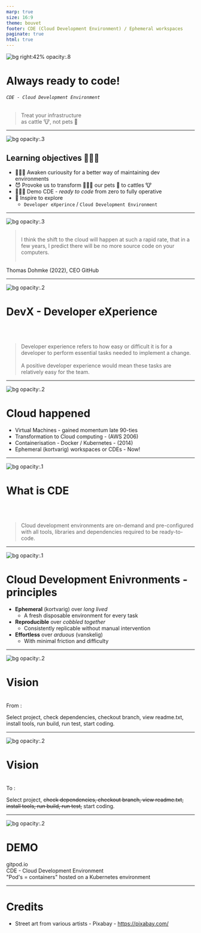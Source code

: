 ```yaml
---
marp: true
size: 16:9
theme: bouvet
footer: CDE (Cloud Development Environment) / Ephemeral workspaces
paginate: true  
html: true
---
```

<!-- _class: lead -->
![bg right:42% opacity:.8](./resources/children_umbrella_ukrain_c.jpg)

# Always ready to code!
###### `CDE - Cloud Development Environment`
>Treat your infrastructure<br>as cattle 🐮, not pets 🦮

---
![bg opacity:.3](./resources/peace-g3bf9dbf34_1280.jpg)
## Learning objectives 👩🏽‍🏫

* 👨🏼‍💻 Awaken curiousity for a better way of maintaining dev environments
* 😈 Provoke us to transform 🧙🏼‍♂️ our pets 🦮 to cattles 🐮
* 👩🏽‍💻 Demo CDE - _ready to code_ from zero to fully operative
* 🤩 Inspire to explore
  - `Developer eXperince` / `Cloud Development Environment`


---
<style scoped>
section blockquote {
  font-size: 1.5rem;
  text-align: center;
  vertical-align: center;
  margin-top: 1rem;
}
</style>
![bg opacity:.3](./resources/street-art-1183812_1280.jpg)
><br>I think the shift to the cloud will happen at such a rapid rate, that in a few years, I predict there will be no more source code on your computers.<br><br>

Thomas Dohmke (2022), CEO GitHub

---
![bg opacity:.2](./resources/graffiti-508272_1920.jpg)
# DevX - Developer eXperience
<br><br>

>Developer experience refers to how easy or difficult it is for a developer to perform essential tasks needed to implement a change. <br><br>A positive developer experience would mean these tasks are relatively easy for the team.

---
![bg opacity:.2](./resources/mural-4121994_1280.jpg)
# Cloud happened

* Virtual Machines - gained momentum late 90-ties
* Transformation to Cloud computing - (AWS 2006)
* Containerisation - Docker / Kubernetes - (2014)
* Ephemeral (kortvarig) workspaces or CDEs - Now!

---
![bg opacity:.1](./resources/street-art-2044085_1280.jpg)
# What is CDE
<br><br>

>Cloud development environments are on-demand and pre-configured with all tools, libraries and dependencies required to be ready-to-code.

---
![bg opacity:.1](./resources/street-art-465304_1280.jpg)
# Cloud Development Enivronments - principles

* **Ephemeral** (kortvarig) over _long lived_
  - A fresh disposable environment for every task
* **Reproducible** over _cobbled together_
  - Consistently replicable without manual intervention
* **Effortless** over _arduous_ (vanskelig)
  - With minimal friction and difficulty

---
![bg opacity:.2](./resources/face-2089059_1280.jpg)
# Vision
<br>
From :

Select project, check dependencies, checkout branch, view readme.txt, install tools, run build, run test, start coding.

---
![bg opacity:.2](./resources/face-2089059_1280.jpg)
# Vision
<br>
To :

Select project,
~~check dependencies, checkout branch, view readme.txt, install tools, run build, run test,~~
start coding.

---
<style scoped>
section h1 {
  font-size: 5.5rem;
}
</style>
![bg opacity:.2](./resources/graffiti-g33e6f651e_1280.jpg)
<!-- _class: lead -->
# DEMO

gitpod.io<br>CDE - Cloud Development Environment
<br>
"Pod's = containers" hosted on a Kubernetes environment

---

# Credits

- Street art from various artists - Pixabay - https://pixabay.com/
